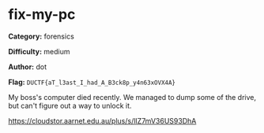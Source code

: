 # fix-my-pc

**Category:** forensics

**Difficulty:** medium

**Author:** dot

**Flag:** `DUCTF{aT_l3ast_I_had_A_B3ck8p_y4n63xOVX4A}`

My boss's computer died recently. We managed to dump some of the drive, but can't figure out a way
to unlock it.

https://cloudstor.aarnet.edu.au/plus/s/lIZ7mV36US93DhA
